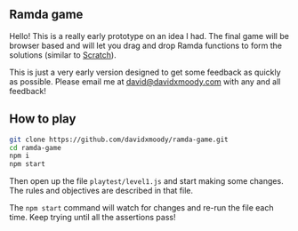 ## Ramda game

Hello! This is a really early prototype on an idea I had. The final game will be browser based and will let you drag and drop Ramda functions to form the solutions (similar to [Scratch](https://scratch.mit.edu/)).

This is just a very early version designed to get some feedback as quickly as possible. Please email me at <david@davidxmoody.com> with any and all feedback!

## How to play

```bash
git clone https://github.com/davidxmoody/ramda-game.git
cd ramda-game
npm i
npm start
```

Then open up the file `playtest/level1.js` and start making some changes. The rules and objectives are described in that file. 

The `npm start` command will watch for changes and re-run the file each time. Keep trying until all the assertions pass!
